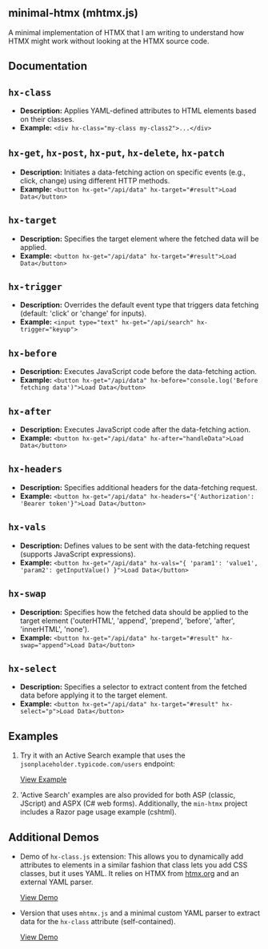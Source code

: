 ## minimal-htmx (mhtmx.js)

A minimal implementation of HTMX that I am writing to understand how HTMX might work without looking at the HTMX source code.

## Documentation

## `hx-class`
- **Description:** Applies YAML-defined attributes to HTML elements based on their classes.
- **Example:** `<div hx-class="my-class my-class2">...</div>`

## `hx-get`, `hx-post`, `hx-put`, `hx-delete`, `hx-patch`
- **Description:** Initiates a data-fetching action on specific events (e.g., click, change) using different HTTP methods.
- **Example:** `<button hx-get="/api/data" hx-target="#result">Load Data</button>`

## `hx-target`
- **Description:** Specifies the target element where the fetched data will be applied.
- **Example:** `<button hx-get="/api/data" hx-target="#result">Load Data</button>`

## `hx-trigger`
- **Description:** Overrides the default event type that triggers data fetching (default: 'click' or 'change' for inputs).
- **Example:** `<input type="text" hx-get="/api/search" hx-trigger="keyup">`

## `hx-before`
- **Description:** Executes JavaScript code before the data-fetching action.
- **Example:** `<button hx-get="/api/data" hx-before="console.log('Before fetching data')">Load Data</button>`

## `hx-after`
- **Description:** Executes JavaScript code after the data-fetching action.
- **Example:** `<button hx-get="/api/data" hx-after="handleData">Load Data</button>`

## `hx-headers`
- **Description:** Specifies additional headers for the data-fetching request.
- **Example:** `<button hx-get="/api/data" hx-headers="{'Authorization': 'Bearer token'}">Load Data</button>`

## `hx-vals`
- **Description:** Defines values to be sent with the data-fetching request (supports JavaScript expressions).
- **Example:** `<button hx-get="/api/data" hx-vals="{ 'param1': 'value1', 'param2': getInputValue() }">Load Data</button>`

## `hx-swap`
- **Description:** Specifies how the fetched data should be applied to the target element ('outerHTML', 'append', 'prepend', 'before', 'after', 'innerHTML', 'none').
- **Example:** `<button hx-get="/api/data" hx-target="#result" hx-swap="append">Load Data</button>`

## `hx-select`
- **Description:** Specifies a selector to extract content from the fetched data before applying it to the target element.
- **Example:** `<button hx-get="/api/data" hx-target="#result" hx-select="p">Load Data</button>`
  
## Examples

1. Try it with an Active Search example that uses the `jsonplaceholder.typicode.com/users` endpoint:

   [View Example](https://raw.githack.com/jay23606/minimal-htmx/master/ex1.html)

2. 'Active Search' examples are also provided for both ASP (classic, JScript) and ASPX (C# web forms). Additionally, the `min-htmx` project includes a Razor page usage example (cshtml).

## Additional Demos

- Demo of `hx-class.js` extension: This allows you to dynamically add attributes to elements in a similar fashion that class lets you add CSS classes, but it uses YAML. It relies on HTMX from [htmx.org](https://htmx.org) and an external YAML parser.

   [View Demo](https://raw.githack.com/jay23606/minimal-htmx/master/ex3.html)

- Version that uses `mhtmx.js` and a minimal custom YAML parser to extract data for the `hx-class` attribute (self-contained).

   [View Demo](https://raw.githack.com/jay23606/minimal-htmx/master/ex4.html)
